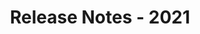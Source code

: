 ﻿---
title: Release Notes - 2021
description: "Release Notes - 2021 – learn about the latest updates and fixes."
type: docs
weight: 9
url: /cpp/release-notes-2021/
---


